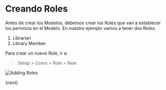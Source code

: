 <!-- base_template: frappe_io/www/frappe/frappe_base.html --><!-- add-breadcrumbs -->
# Creando Roles

Antes de crear los Modelos, debemos crear los Roles que van a establecer los permisos en el Modelo. En nuestro ejemplo vamos a tener dos Roles:

1. Librarian
1. Library Member

Para crear un nuevo Role, ir a:

> Setup > Users > Role > New

<img class="screenshot" alt="Adding Roles" src="/docs/assets/img/roles_creation.png">

{next}
